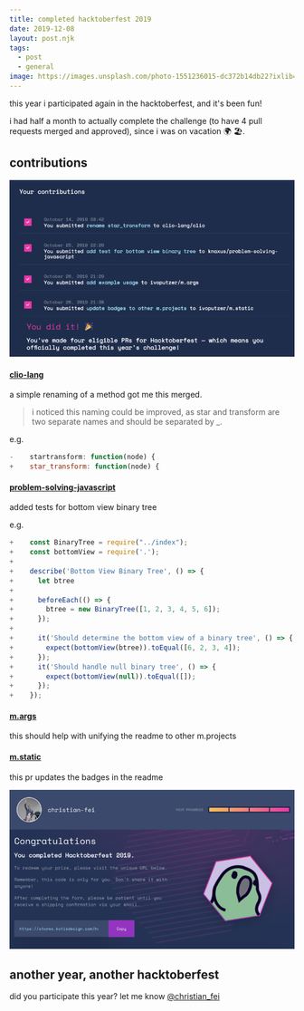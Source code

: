 ```yaml
---
title: completed hacktoberfest 2019
date: 2019-12-08
layout: post.njk
tags:
  - post
  - general
image: https://images.unsplash.com/photo-1551236015-dc372b14db22?ixlib=rb-1.2.1&ixid=eyJhcHBfaWQiOjEyMDd9&auto=format&fit=crop&w=250&q=40
---
```


<!-- ![/assets/images/posts/completed-hacktoberfest-2019/confirmation-email.png](/assets/images/posts/completed-hacktoberfest-2019/confirmation-email.png) -->

this year i participated again in the hacktoberfest, and it's been fun!

i had half a month to actually complete the challenge (to have 4 pull requests merged and approved), since i was on vacation  🌍 🏖.

## contributions

![/assets/images/posts/completed-hacktoberfest-2019/contributions.png](/assets/images/posts/completed-hacktoberfest-2019/contributions.png)

#### [clio-lang](https://github.com/clio-lang/clio/pull/26)

a simple renaming of a method got me this merged.

> i noticed this naming could be improved, as star and transform are two separate names and should be separated by _.

e.g.

```js
-    startransform: function(node) {
+    star_transform: function(node) {
```

#### [problem-solving-javascript](https://github.com/knaxus/problem-solving-javascript/pull/147)

added tests for bottom view binary tree

e.g.

```js
+    const BinaryTree = require("../index");
+    const bottomView = require('.');
+
+    describe('Bottom View Binary Tree', () => {
+      let btree
+
+      beforeEach(() => {
+        btree = new BinaryTree([1, 2, 3, 4, 5, 6]);
+      });
+
+      it('Should determine the bottom view of a binary tree', () => {
+        expect(bottomView(btree)).toEqual([6, 2, 3, 4]);
+      });
+      it('Should handle null binary tree', () => {
+        expect(bottomView(null)).toEqual([]);
+      });
+    });
```

#### [m.args](https://github.com/ivoputzer/m.args/pull/3)

this should help with unifying the readme to other m.projects

#### [m.static](https://github.com/ivoputzer/m.static/pull/11)

this pr updates the badges in the readme

![/assets/images/posts/completed-hacktoberfest-2019/congratulations.png](/assets/images/posts/completed-hacktoberfest-2019/congratulations.png)

## another year, another hacktoberfest

did you participate this year? let me know [@christian_fei](https://twitter.com/christian_fei)